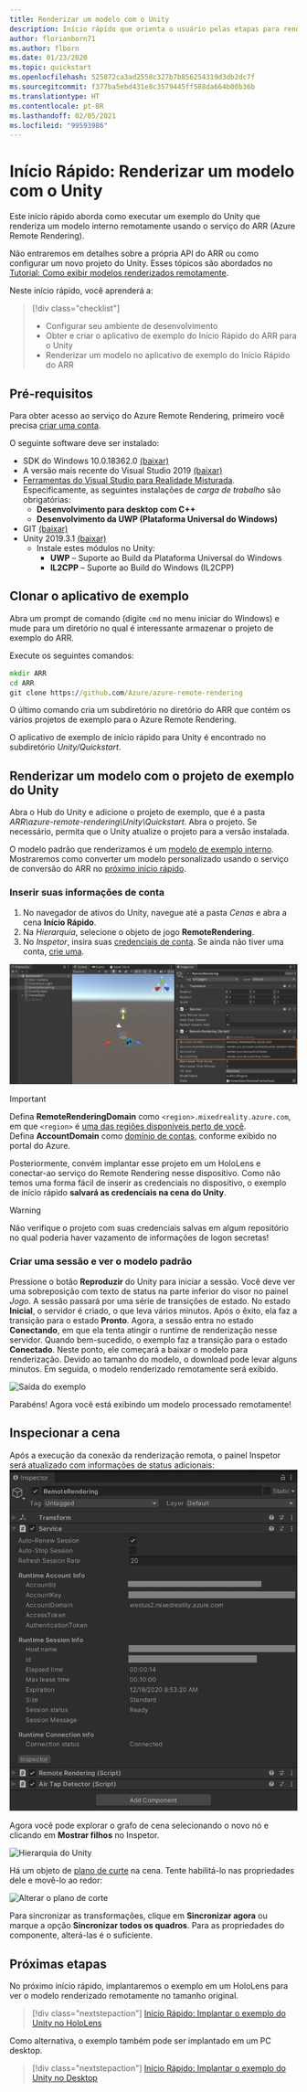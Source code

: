 ```yaml
---
title: Renderizar um modelo com o Unity
description: Início rápido que orienta o usuário pelas etapas para renderizar um modelo
author: florianborn71
ms.author: flborn
ms.date: 01/23/2020
ms.topic: quickstart
ms.openlocfilehash: 525872ca3ad2558c327b7b856254319d3db2dc7f
ms.sourcegitcommit: f377ba5ebd431e8c3579445ff588da664b00b36b
ms.translationtype: HT
ms.contentlocale: pt-BR
ms.lasthandoff: 02/05/2021
ms.locfileid: "99593986"
---
```

# <a name="quickstart-render-a-model-with-unity"></a>Início Rápido: Renderizar um modelo com o Unity

Este início rápido aborda como executar um exemplo do Unity que renderiza um modelo interno remotamente usando o serviço do ARR (Azure Remote Rendering).

Não entraremos em detalhes sobre a própria API do ARR ou como configurar um novo projeto do Unity. Esses tópicos são abordados no [Tutorial: Como exibir modelos renderizados remotamente](../tutorials/unity/view-remote-models/view-remote-models.md).

Neste início rápido, você aprenderá a:
> [!div class="checklist"]
>
>* Configurar seu ambiente de desenvolvimento
>* Obter e criar o aplicativo de exemplo do Início Rápido do ARR para o Unity
>* Renderizar um modelo no aplicativo de exemplo do Início Rápido do ARR

## <a name="prerequisites"></a>Pré-requisitos

Para obter acesso ao serviço do Azure Remote Rendering, primeiro você precisa [criar uma conta](../how-tos/create-an-account.md).

O seguinte software deve ser instalado:

* SDK do Windows 10.0.18362.0 [(baixar)](https://developer.microsoft.com/windows/downloads/windows-10-sdk)
* A versão mais recente do Visual Studio 2019 [(baixar)](https://visualstudio.microsoft.com/vs/older-downloads/)
* [Ferramentas do Visual Studio para Realidade Misturada](/windows/mixed-reality/install-the-tools). Especificamente, as seguintes instalações de *carga de trabalho* são obrigatórias:
  * **Desenvolvimento para desktop com C++**
  * **Desenvolvimento da UWP (Plataforma Universal do Windows)**
* GIT [(baixar)](https://git-scm.com/downloads)
* Unity 2019.3.1 [(baixar)](https://unity3d.com/get-unity/download)
  * Instale estes módulos no Unity:
    * **UWP** – Suporte ao Build da Plataforma Universal do Windows
    * **IL2CPP** – Suporte ao Build do Windows (IL2CPP)

## <a name="clone-the-sample-app"></a>Clonar o aplicativo de exemplo

Abra um prompt de comando (digite `cmd` no menu iniciar do Windows) e mude para um diretório no qual é interessante armazenar o projeto de exemplo do ARR.

Execute os seguintes comandos:

```cmd
mkdir ARR
cd ARR
git clone https://github.com/Azure/azure-remote-rendering
```

O último comando cria um subdiretório no diretório do ARR que contém os vários projetos de exemplo para o Azure Remote Rendering.

O aplicativo de exemplo de início rápido para Unity é encontrado no subdiretório *Unity/Quickstart*.

## <a name="rendering-a-model-with-the-unity-sample-project"></a>Renderizar um modelo com o projeto de exemplo do Unity

Abra o Hub do Unity e adicione o projeto de exemplo, que é a pasta *ARR\azure-remote-rendering\Unity\Quickstart*.
Abra o projeto. Se necessário, permita que o Unity atualize o projeto para a versão instalada.

O modelo padrão que renderizamos é um [modelo de exemplo interno](../samples/sample-model.md). Mostraremos como converter um modelo personalizado usando o serviço de conversão do ARR no [próximo início rápido](convert-model.md).

### <a name="enter-your-account-info"></a>Inserir suas informações de conta

1. No navegador de ativos do Unity, navegue até a pasta *Cenas* e abra a cena **Início Rápido**.
1. Na *Hierarquia*, selecione o objeto de jogo **RemoteRendering**.
1. No *Inspetor*, insira suas [credenciais de conta](../how-tos/create-an-account.md). Se ainda não tiver uma conta, [crie uma](../how-tos/create-an-account.md).

![Informações de Conta do ARR](./media/arr-sample-account-info.png)

> [!IMPORTANT]
> Defina **RemoteRenderingDomain** como `<region>.mixedreality.azure.com`, em que `<region>` é [uma das regiões disponíveis perto de você](../reference/regions.md).\
> Defina **AccountDomain** como [domínio de contas](../how-tos/create-an-account.md#retrieve-the-account-information), conforme exibido no portal do Azure.

Posteriormente, convém implantar esse projeto em um HoloLens e conectar-ao serviço do Remote Rendering nesse dispositivo. Como não temos uma forma fácil de inserir as credenciais no dispositivo, o exemplo de início rápido **salvará as credenciais na cena do Unity**.

> [!WARNING]
> Não verifique o projeto com suas credenciais salvas em algum repositório no qual poderia haver vazamento de informações de logon secretas!

### <a name="create-a-session-and-view-the-default-model"></a>Criar uma sessão e ver o modelo padrão

Pressione o botão **Reproduzir** do Unity para iniciar a sessão. Você deve ver uma sobreposição com texto de status na parte inferior do visor no painel *Jogo*. A sessão passará por uma série de transições de estado. No estado **Inicial**, o servidor é criado, o que leva vários minutos. Após o êxito, ela faz a transição para o estado **Pronto**. Agora, a sessão entra no estado **Conectando**, em que ela tenta atingir o runtime de renderização nesse servidor. Quando bem-sucedido, o exemplo faz a transição para o estado **Conectado**. Neste ponto, ele começará a baixar o modelo para renderização. Devido ao tamanho do modelo, o download pode levar alguns minutos. Em seguida, o modelo renderizado remotamente será exibido.

![Saída do exemplo](media/arr-sample-output.png)

Parabéns! Agora você está exibindo um modelo processado remotamente!

## <a name="inspecting-the-scene"></a>Inspecionar a cena

Após a execução da conexão da renderização remota, o painel Inspetor será atualizado com informações de status adicionais: ![Reprodução de exemplo do Unity](./media/arr-sample-configure-session-running.png)

Agora você pode explorar o grafo de cena selecionando o novo nó e clicando em **Mostrar filhos** no Inspetor.

![Hierarquia do Unity](./media/unity-hierarchy.png)

Há um objeto de [plano de curte](../overview/features/cut-planes.md) na cena. Tente habilitá-lo nas propriedades dele e movê-lo ao redor:

![Alterar o plano de corte](media/arr-sample-unity-cutplane.png)

Para sincronizar as transformações, clique em **Sincronizar agora** ou marque a opção **Sincronizar todos os quadros**. Para as propriedades do componente, alterá-las é o suficiente.

## <a name="next-steps"></a>Próximas etapas

No próximo início rápido, implantaremos o exemplo em um HoloLens para ver o modelo renderizado remotamente no tamanho original.

> [!div class="nextstepaction"]
> [Início Rápido: Implantar o exemplo do Unity no HoloLens](deploy-to-hololens.md)

Como alternativa, o exemplo também pode ser implantado em um PC desktop.

> [!div class="nextstepaction"]
> [Início Rápido: Implantar o exemplo do Unity no Desktop](deploy-to-desktop.md)